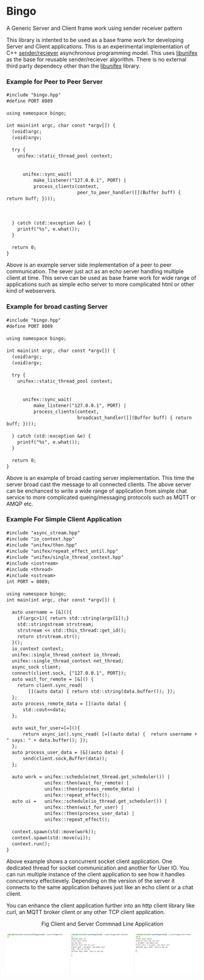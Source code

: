 # Bingo
A Generic Server and Client frame work  using sender receiver pattern

This library is intented to be used as a base frame work for developing Server and Client applications. This is an experimental implementation of C++ [sender/reciever](https://www.open-std.org/jtc1/sc22/wg21/docs/papers/2020/p0443r14.html) asynchronous programming model. This uses [libunifex](https://github.com/facebookexperimental/libunifex/blob/main/doc/overview.md) as the base for reusable sender/reciever algorithm. There is no external third party dependecy other than the [libunifex](https://github.com/facebookexperimental/libunifex/blob/main/doc/overview.md) library. 

### Example for Peer to Peer Server
```
#include "bingo.hpp"
#define PORT 8089

using namespace bingo;

int main(int argc, char const *argv[]) {
  (void)argc;
  (void)argv;
  
  try {
    unifex::static_thread_pool context;

 
      unifex::sync_wait(
          make_listener("127.0.0.1", PORT) |
          process_clients(context,
                          peer_to_peer_handler([](Buffer buff) { return buff; })));
    

   
  } catch (std::exception &e) {
    printf("%s", e.what());
  }

  return 0;
}
```
Above is an example server side implementation of a peer to peer communication. The sever just act as an echo server handling multiple client at time. This serve can be used as base frame work for wide range of applications such as simple echo server to more complicated html or other kind of webservers.

### Example for broad casting Server
```
#include "bingo.hpp"
#define PORT 8089

using namespace bingo;

int main(int argc, char const *argv[]) {
  (void)argc;
  (void)argv;
  
  try {
    unifex::static_thread_pool context;

 
      unifex::sync_wait(
          make_listener("127.0.0.1", PORT) |
          process_clients(context,
                          broadcast_handler([](Buffer buff) { return buff; })));
                 
  } catch (std::exception &e) {
    printf("%s", e.what());
  }

  return 0;
}
```
Above is an example of broad casting server implementation. This time the server broad cast the message to all connected clients. The above server can be enchanced to write a wide range of application from simple chat service to more complicated queing/messaging protocols such as MQTT or AMQP etc.

### Example For Simple Client Application

```
#include "async_stream.hpp"
#include "io_context.hpp"
#include "unifex/then.hpp"
#include "unifex/repeat_effect_until.hpp"
#include "unifex/single_thread_context.hpp"
#include <iostream>
#include <thread>
#include <sstream>
int PORT = 8089;

using namespace bingo;
int main(int argc, char const *argv[]) {

  auto username = [&](){
    if(argc>1){ return std::string(argv[1]);}
    std::stringstream strstream;
    strstream << std::this_thread::get_id();
    return strstream.str();
  }();
  io_context context;
  unifex::single_thread_context io_thread;
  unifex::single_thread_context net_thread;
  async_sock client;
  connect(client.sock, {"127.0.0.1", PORT});
  auto wait_for_remote = [&]() {
    return client.sync_read(
        [](auto data) { return std::string(data.buffer()); });
  };
  auto process_remote_data = [](auto data) {
      std::cout<<data;
  };
  
  auto wait_for_user=[=](){
      return async_io().sync_read( [=](auto data) {  return username + " says: " + data.buffer(); });
  };
  auto process_user_data = [&](auto data) {
      send(client.sock,Buffer(data));
  };
  
  auto work = unifex::schedule(net_thread.get_scheduler()) |
              unifex::then(wait_for_remote) |
              unifex::then(process_remote_data) | 
              unifex::repeat_effect();
  auto ui =   unifex::schedule(io_thread.get_scheduler()) |
              unifex::then(wait_for_user) |
              unifex::then(process_user_data) | 
              unifex::repeat_effect();

  context.spawn(std::move(work));
  context.spawn(std::move(ui));
  context.run();
}
```

Above example shows a concurrent socket client application. One dedicated thread for socket communication and another for User IO. You can run multiple instance of the client application to see how it handles concurrency effectievely. Depending on the version of the server it connects to the same application behaves just like an echo client or a chat client. 

You can enhance the client application further into an http client library like curl, an MQTT broker client or any other TCP client application.


<center> Fig Client and Server Commnad Line Application </center>

![Chat](/docs/images/example1.PNG)

